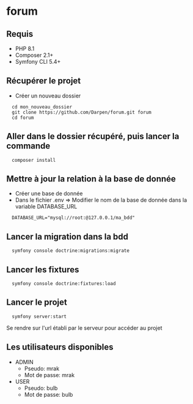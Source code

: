 # forum

## Requis
- PHP 8.1
- Composer 2.1+
- Symfony CLI 5.4+

## Récupérer le projet
- Créer un nouveau dossier
```
  cd mon_nouveau_dossier
  git clone https://github.com/Darpen/forum.git forum
  cd forum
```

## Aller dans le dossier récupéré, puis lancer la commande
```
  composer install
```

## Mettre à jour la relation à la base de donnée
- Créer une base de donnée
- Dans le fichier .env => Modifier le nom de la base de donnée dans la variable DATABASE_URL
```
  DATABASE_URL="mysql://root:@127.0.0.1/ma_bdd"
```

## Lancer la migration dans la bdd
```
  symfony console doctrine:migrations:migrate
```

## Lancer les fixtures
```
  symfony console doctrine:fixtures:load
```

## Lancer le projet
```
  symfony server:start
```
Se rendre sur l'url établi par le serveur pour accéder au projet

## Les utilisateurs disponibles
- ADMIN
  - Pseudo: mrak
  - Mot de passe: mrak
- USER
  - Pseudo: bulb
  - Mot de passe: bulb
